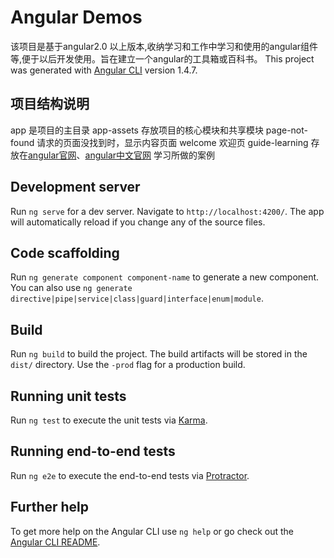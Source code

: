 # Angular Demos

该项目是基于angular2.0 以上版本,收纳学习和工作中学习和使用的angular组件等,便于以后开发使用。旨在建立一个angular的工具箱或百科书。
This project was generated with [Angular CLI](https://github.com/angular/angular-cli) version 1.4.7.

## 项目结构说明
app 是项目的主目录
  app-assets 存放项目的核心模块和共享模块
    page-not-found 请求的页面没找到时，显示内容页面
    welcome 欢迎页
  guide-learning 存放在[angular官网](https://angular.io/)、[angular中文官网](https://angular.cn/) 学习所做的案例
  

## Development server

Run `ng serve` for a dev server. Navigate to `http://localhost:4200/`. The app will automatically reload if you change any of the source files.

## Code scaffolding

Run `ng generate component component-name` to generate a new component. You can also use `ng generate directive|pipe|service|class|guard|interface|enum|module`.

## Build

Run `ng build` to build the project. The build artifacts will be stored in the `dist/` directory. Use the `-prod` flag for a production build.

## Running unit tests

Run `ng test` to execute the unit tests via [Karma](https://karma-runner.github.io).

## Running end-to-end tests

Run `ng e2e` to execute the end-to-end tests via [Protractor](http://www.protractortest.org/).

## Further help

To get more help on the Angular CLI use `ng help` or go check out the [Angular CLI README](https://github.com/angular/angular-cli/blob/master/README.md).
